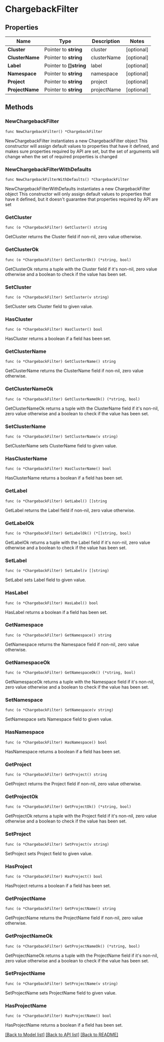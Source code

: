 # ChargebackFilter

## Properties

Name | Type | Description | Notes
------------ | ------------- | ------------- | -------------
**Cluster** | Pointer to **string** | cluster | [optional] 
**ClusterName** | Pointer to **string** | clusterName | [optional] 
**Label** | Pointer to **[]string** | label | [optional] 
**Namespace** | Pointer to **string** | namespace | [optional] 
**Project** | Pointer to **string** | project | [optional] 
**ProjectName** | Pointer to **string** | projectName | [optional] 

## Methods

### NewChargebackFilter

`func NewChargebackFilter() *ChargebackFilter`

NewChargebackFilter instantiates a new ChargebackFilter object
This constructor will assign default values to properties that have it defined,
and makes sure properties required by API are set, but the set of arguments
will change when the set of required properties is changed

### NewChargebackFilterWithDefaults

`func NewChargebackFilterWithDefaults() *ChargebackFilter`

NewChargebackFilterWithDefaults instantiates a new ChargebackFilter object
This constructor will only assign default values to properties that have it defined,
but it doesn't guarantee that properties required by API are set

### GetCluster

`func (o *ChargebackFilter) GetCluster() string`

GetCluster returns the Cluster field if non-nil, zero value otherwise.

### GetClusterOk

`func (o *ChargebackFilter) GetClusterOk() (*string, bool)`

GetClusterOk returns a tuple with the Cluster field if it's non-nil, zero value otherwise
and a boolean to check if the value has been set.

### SetCluster

`func (o *ChargebackFilter) SetCluster(v string)`

SetCluster sets Cluster field to given value.

### HasCluster

`func (o *ChargebackFilter) HasCluster() bool`

HasCluster returns a boolean if a field has been set.

### GetClusterName

`func (o *ChargebackFilter) GetClusterName() string`

GetClusterName returns the ClusterName field if non-nil, zero value otherwise.

### GetClusterNameOk

`func (o *ChargebackFilter) GetClusterNameOk() (*string, bool)`

GetClusterNameOk returns a tuple with the ClusterName field if it's non-nil, zero value otherwise
and a boolean to check if the value has been set.

### SetClusterName

`func (o *ChargebackFilter) SetClusterName(v string)`

SetClusterName sets ClusterName field to given value.

### HasClusterName

`func (o *ChargebackFilter) HasClusterName() bool`

HasClusterName returns a boolean if a field has been set.

### GetLabel

`func (o *ChargebackFilter) GetLabel() []string`

GetLabel returns the Label field if non-nil, zero value otherwise.

### GetLabelOk

`func (o *ChargebackFilter) GetLabelOk() (*[]string, bool)`

GetLabelOk returns a tuple with the Label field if it's non-nil, zero value otherwise
and a boolean to check if the value has been set.

### SetLabel

`func (o *ChargebackFilter) SetLabel(v []string)`

SetLabel sets Label field to given value.

### HasLabel

`func (o *ChargebackFilter) HasLabel() bool`

HasLabel returns a boolean if a field has been set.

### GetNamespace

`func (o *ChargebackFilter) GetNamespace() string`

GetNamespace returns the Namespace field if non-nil, zero value otherwise.

### GetNamespaceOk

`func (o *ChargebackFilter) GetNamespaceOk() (*string, bool)`

GetNamespaceOk returns a tuple with the Namespace field if it's non-nil, zero value otherwise
and a boolean to check if the value has been set.

### SetNamespace

`func (o *ChargebackFilter) SetNamespace(v string)`

SetNamespace sets Namespace field to given value.

### HasNamespace

`func (o *ChargebackFilter) HasNamespace() bool`

HasNamespace returns a boolean if a field has been set.

### GetProject

`func (o *ChargebackFilter) GetProject() string`

GetProject returns the Project field if non-nil, zero value otherwise.

### GetProjectOk

`func (o *ChargebackFilter) GetProjectOk() (*string, bool)`

GetProjectOk returns a tuple with the Project field if it's non-nil, zero value otherwise
and a boolean to check if the value has been set.

### SetProject

`func (o *ChargebackFilter) SetProject(v string)`

SetProject sets Project field to given value.

### HasProject

`func (o *ChargebackFilter) HasProject() bool`

HasProject returns a boolean if a field has been set.

### GetProjectName

`func (o *ChargebackFilter) GetProjectName() string`

GetProjectName returns the ProjectName field if non-nil, zero value otherwise.

### GetProjectNameOk

`func (o *ChargebackFilter) GetProjectNameOk() (*string, bool)`

GetProjectNameOk returns a tuple with the ProjectName field if it's non-nil, zero value otherwise
and a boolean to check if the value has been set.

### SetProjectName

`func (o *ChargebackFilter) SetProjectName(v string)`

SetProjectName sets ProjectName field to given value.

### HasProjectName

`func (o *ChargebackFilter) HasProjectName() bool`

HasProjectName returns a boolean if a field has been set.


[[Back to Model list]](../README.md#documentation-for-models) [[Back to API list]](../README.md#documentation-for-api-endpoints) [[Back to README]](../README.md)


